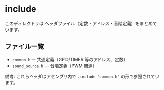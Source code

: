 # include

このディレクトリは ヘッダファイル（定数・アドレス・音階定義）をまとめています。

## ファイル一覧

- `common.h` — 共通定義（GPIO/TIMER 等のアドレス、定数）
- `sound_source.h` — 音階定義（PWM 関連）

備考: これらヘッダはアセンブリ内で `.include "common.h"` の形で参照されています。
